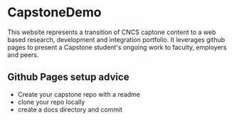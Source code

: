 # CapstoneDemo
This website represents a transition of CNCS captone content to a web based research, development and integration portfolio.  It leverages github pages to present a Capstone student's ongoing work to faculty, employers and peers.

## Github Pages setup advice
* Create your capstone repo with a readme
* clone your repo locally
* create a docs directory and commit

